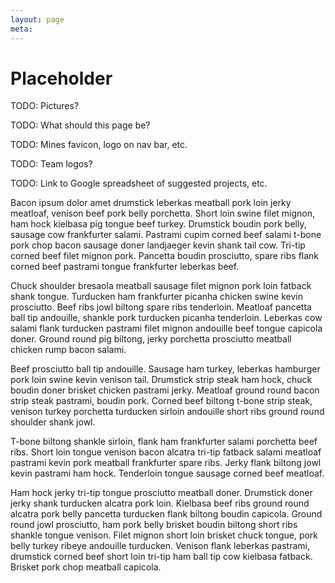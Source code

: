 ```yaml
---
layout: page
meta:
---
```


# Placeholder

TODO: Pictures?

TODO: What should this page be?

TODO: Mines favicon, logo on nav bar, etc.

TODO: Team logos?

TODO: Link to Google spreadsheet of suggested projects, etc.

Bacon ipsum dolor amet drumstick leberkas meatball pork loin jerky meatloaf, venison beef pork belly porchetta. Short loin swine filet mignon, ham hock kielbasa pig tongue beef turkey. Drumstick boudin pork belly, sausage cow frankfurter salami. Pastrami cupim corned beef salami t-bone pork chop bacon sausage doner landjaeger kevin shank tail cow. Tri-tip corned beef filet mignon pork. Pancetta boudin prosciutto, spare ribs flank corned beef pastrami tongue frankfurter leberkas beef.

Chuck shoulder bresaola meatball sausage filet mignon pork loin fatback shank tongue. Turducken ham frankfurter picanha chicken swine kevin prosciutto. Beef ribs jowl biltong spare ribs tenderloin. Meatloaf pancetta ball tip andouille, shankle pork turducken picanha tenderloin. Leberkas cow salami flank turducken pastrami filet mignon andouille beef tongue capicola doner. Ground round pig biltong, jerky porchetta prosciutto meatball chicken rump bacon salami.

Beef prosciutto ball tip andouille. Sausage ham turkey, leberkas hamburger pork loin swine kevin venison tail. Drumstick strip steak ham hock, chuck boudin doner brisket chicken pastrami jerky. Meatloaf ground round bacon strip steak pastrami, boudin pork. Corned beef biltong t-bone strip steak, venison turkey porchetta turducken sirloin andouille short ribs ground round shoulder shank jowl.

T-bone biltong shankle sirloin, flank ham frankfurter salami porchetta beef ribs. Short loin tongue venison bacon alcatra tri-tip fatback salami meatloaf pastrami kevin pork meatball frankfurter spare ribs. Jerky flank biltong jowl kevin pastrami ham hock. Tenderloin tongue sausage corned beef meatloaf.

Ham hock jerky tri-tip tongue prosciutto meatball doner. Drumstick doner jerky shank turducken alcatra pork loin. Kielbasa beef ribs ground round alcatra pork belly pancetta turducken flank biltong boudin capicola. Ground round jowl prosciutto, ham pork belly brisket boudin biltong short ribs shankle tongue venison. Filet mignon short loin brisket chuck tongue, pork belly turkey ribeye andouille turducken. Venison flank leberkas pastrami, drumstick corned beef short loin tri-tip ham ball tip cow kielbasa fatback. Brisket pork chop meatball capicola.
